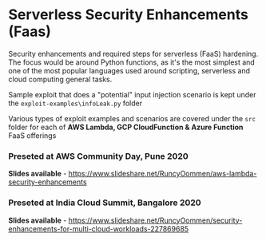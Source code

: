 # Serverless Security Enhancements (Faas)
Security enhancements and required steps for serverless (FaaS) hardening. The focus would be around Python functions, as it's the most simplest and one of the most popular languages used around scripting, serverless and cloud computing general tasks.

Sample exploit that does a "potential" input injection scenario is kept under the `exploit-examples\infoLeak.py` folder

Various types of exploit examples and scenarios are covered under the `src` folder for each of **AWS Lambda, GCP CloudFunction & Azure Function** FaaS offerings

### Preseted at AWS Community Day, Pune 2020
**Slides available** - https://www.slideshare.net/RuncyOommen/aws-lambda-security-enhancements

### Preseted at India Cloud Summit, Bangalore 2020
**Slides available** - https://www.slideshare.net/RuncyOommen/security-enhancements-for-multi-cloud-workloads-227869685
